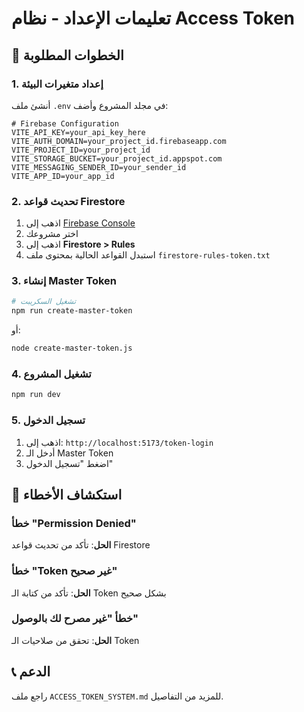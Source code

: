 # تعليمات الإعداد - نظام Access Token

## 🚀 الخطوات المطلوبة

### 1. إعداد متغيرات البيئة

أنشئ ملف `.env` في مجلد المشروع وأضف:

```env
# Firebase Configuration
VITE_API_KEY=your_api_key_here
VITE_AUTH_DOMAIN=your_project_id.firebaseapp.com
VITE_PROJECT_ID=your_project_id
VITE_STORAGE_BUCKET=your_project_id.appspot.com
VITE_MESSAGING_SENDER_ID=your_sender_id
VITE_APP_ID=your_app_id
```

### 2. تحديث قواعد Firestore

1. اذهب إلى [Firebase Console](https://console.firebase.google.com)
2. اختر مشروعك
3. اذهب إلى **Firestore > Rules**
4. استبدل القواعد الحالية بمحتوى ملف `firestore-rules-token.txt`

### 3. إنشاء Master Token

```bash
# تشغيل السكريبت
npm run create-master-token
```

أو:

```bash
node create-master-token.js
```

### 4. تشغيل المشروع

```bash
npm run dev
```

### 5. تسجيل الدخول

1. اذهب إلى: `http://localhost:5173/token-login`
2. أدخل الـ Master Token
3. اضغط "تسجيل الدخول"

## 🔧 استكشاف الأخطاء

### خطأ "Permission Denied"

**الحل**: تأكد من تحديث قواعد Firestore

### خطأ "Token غير صحيح"

**الحل**: تأكد من كتابة الـ Token بشكل صحيح

### خطأ "غير مصرح لك بالوصول"

**الحل**: تحقق من صلاحيات الـ Token

## 📞 الدعم

راجع ملف `ACCESS_TOKEN_SYSTEM.md` للمزيد من التفاصيل.
